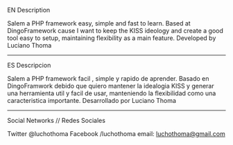 EN Description

Salem a PHP framework easy, simple and fast to learn. Based at DingoFramework cause I want to keep the KISS ideology and create a good tool easy to setup, maintaining flexibility as a main feature.
Developed by Luciano Thoma 

------------------------

ES Descripcion

Salem a PHP framework facil , simple y rapido de aprender. Basado en DingoFramwork debido que quiero mantener la idealogia KISS y generar una herramienta util y facil de usar, manteniendo la flexibilidad como una caracteristica importante.
Desarrollado por Luciano Thoma

-------------------------

Social Networks // Redes Sociales

Twitter @luchothoma
Facebook /luchothoma
email: luchothoma@gmail.com